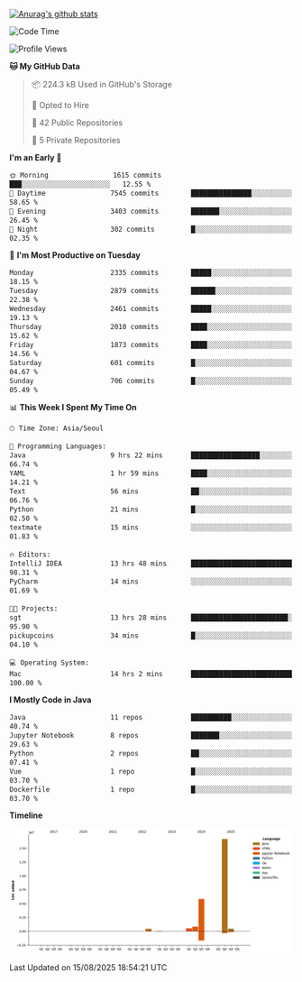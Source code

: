 [![Anurag's github stats](https://github-readme-stats.vercel.app/api?username=hajubal)](https://github.com/anuraghazra/github-readme-stats)

<!--START_SECTION:waka-->
![Code Time](http://img.shields.io/badge/Code%20Time-694%20hrs%2024%20mins-blue)

![Profile Views](http://img.shields.io/badge/Profile%20Views-0-blue)

**🐱 My GitHub Data** 

> 📦 224.3 kB Used in GitHub's Storage 
 > 
> 💼 Opted to Hire
 > 
> 📜 42 Public Repositories 
 > 
> 🔑 5 Private Repositories 
 > 
**I'm an Early 🐤** 

```text
🌞 Morning                1615 commits        ███░░░░░░░░░░░░░░░░░░░░░░   12.55 % 
🌆 Daytime                7545 commits        ███████████████░░░░░░░░░░   58.65 % 
🌃 Evening                3403 commits        ███████░░░░░░░░░░░░░░░░░░   26.45 % 
🌙 Night                  302 commits         █░░░░░░░░░░░░░░░░░░░░░░░░   02.35 % 
```
📅 **I'm Most Productive on Tuesday** 

```text
Monday                   2335 commits        █████░░░░░░░░░░░░░░░░░░░░   18.15 % 
Tuesday                  2879 commits        ██████░░░░░░░░░░░░░░░░░░░   22.38 % 
Wednesday                2461 commits        █████░░░░░░░░░░░░░░░░░░░░   19.13 % 
Thursday                 2010 commits        ████░░░░░░░░░░░░░░░░░░░░░   15.62 % 
Friday                   1873 commits        ████░░░░░░░░░░░░░░░░░░░░░   14.56 % 
Saturday                 601 commits         █░░░░░░░░░░░░░░░░░░░░░░░░   04.67 % 
Sunday                   706 commits         █░░░░░░░░░░░░░░░░░░░░░░░░   05.49 % 
```


📊 **This Week I Spent My Time On** 

```text
🕑︎ Time Zone: Asia/Seoul

💬 Programming Languages: 
Java                     9 hrs 22 mins       █████████████████░░░░░░░░   66.74 % 
YAML                     1 hr 59 mins        ████░░░░░░░░░░░░░░░░░░░░░   14.21 % 
Text                     56 mins             ██░░░░░░░░░░░░░░░░░░░░░░░   06.76 % 
Python                   21 mins             █░░░░░░░░░░░░░░░░░░░░░░░░   02.50 % 
textmate                 15 mins             ░░░░░░░░░░░░░░░░░░░░░░░░░   01.83 % 

🔥 Editors: 
IntelliJ IDEA            13 hrs 48 mins      █████████████████████████   98.31 % 
PyCharm                  14 mins             ░░░░░░░░░░░░░░░░░░░░░░░░░   01.69 % 

🐱‍💻 Projects: 
sgt                      13 hrs 28 mins      ████████████████████████░   95.90 % 
pickupcoins              34 mins             █░░░░░░░░░░░░░░░░░░░░░░░░   04.10 % 

💻 Operating System: 
Mac                      14 hrs 2 mins       █████████████████████████   100.00 % 
```

**I Mostly Code in Java** 

```text
Java                     11 repos            ██████████░░░░░░░░░░░░░░░   40.74 % 
Jupyter Notebook         8 repos             ███████░░░░░░░░░░░░░░░░░░   29.63 % 
Python                   2 repos             ██░░░░░░░░░░░░░░░░░░░░░░░   07.41 % 
Vue                      1 repo              █░░░░░░░░░░░░░░░░░░░░░░░░   03.70 % 
Dockerfile               1 repo              █░░░░░░░░░░░░░░░░░░░░░░░░   03.70 % 
```



**Timeline**

![Lines of Code chart](https://raw.githubusercontent.com/hajubal/hajubal/main/assets/bar_graph.png)


 Last Updated on 15/08/2025 18:54:21 UTC
<!--END_SECTION:waka-->